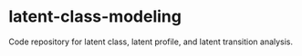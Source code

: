 # latent-class-modeling
Code repository for latent class, latent profile, and latent transition analysis.
